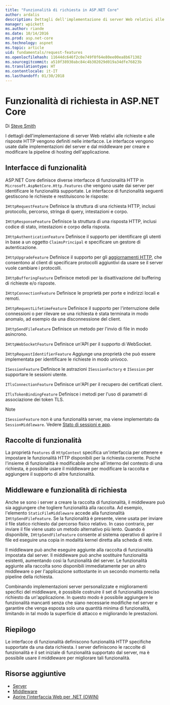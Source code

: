 ```yaml
---
title: "Funzionalità di richiesta in ASP.NET Core"
author: ardalis
description: Dettagli dell'implementazione di server Web relativi alle richieste e alle risposte HTTP definiti nelle interfacce per ASP.NET Core.
manager: wpickett
ms.author: riande
ms.date: 10/14/2016
ms.prod: asp.net-core
ms.technology: aspnet
ms.topic: article
uid: fundamentals/request-features
ms.openlocfilehash: 11644dc646f2c0e749f0f64e80ee00ea8b671302
ms.sourcegitcommit: a510f38930abc84c4b302029d019a34dfe76823b
ms.translationtype: HT
ms.contentlocale: it-IT
ms.lasthandoff: 01/30/2018
---
```

# <a name="request-features-in-aspnet-core"></a>Funzionalità di richiesta in ASP.NET Core

Di [Steve Smith](https://ardalis.com/)

I dettagli dell'implementazione di server Web relativi alle richieste e alle risposte HTTP vengono definiti nelle interfacce. Le interfacce vengono usate dalle implementazioni del server e dal middleware per creare e modificare la pipeline di hosting dell'applicazione.

## <a name="feature-interfaces"></a>Interfacce di funzionalità

ASP.NET Core definisce diverse interfacce di funzionalità HTTP in `Microsoft.AspNetCore.Http.Features` che vengono usate dai server per identificare le funzionalità supportate. Le interfacce di funzionalità seguenti gestiscono le richieste e restituiscono le risposte:

`IHttpRequestFeature` Definisce la struttura di una richiesta HTTP, inclusi protocollo, percorso, stringa di query, intestazioni e corpo.

`IHttpResponseFeature` Definisce la struttura di una risposta HTTP, inclusi codice di stato, intestazioni e corpo della risposta.

`IHttpAuthenticationFeature` Definisce il supporto per identificare gli utenti in base a un oggetto `ClaimsPrincipal` e specificare un gestore di autenticazione.

`IHttpUpgradeFeature` Definisce il supporto per gli [aggiornamenti HTTP](https://tools.ietf.org/html/rfc2616.html#section-14.42), che consentono al client di specificare protocolli aggiuntivi da usare se il server vuole cambiare i protocolli.

`IHttpBufferingFeature` Definisce metodi per la disattivazione del buffering di richieste e/o risposte.

`IHttpConnectionFeature` Definisce le proprietà per porte e indirizzi locali e remoti.

`IHttpRequestLifetimeFeature` Definisce il supporto per l'interruzione delle connessioni o per rilevare se una richiesta è stata terminata in modo anomalo, ad esempio da una disconnessione del client.

`IHttpSendFileFeature` Definisce un metodo per l'invio di file in modo asincrono.

`IHttpWebSocketFeature` Definisce un'API per il supporto di WebSocket.

`IHttpRequestIdentifierFeature` Aggiunge una proprietà che può essere implementata per identificare le richieste in modo univoco.

`ISessionFeature` Definisce le astrazioni `ISessionFactory` e `ISession` per supportare le sessioni utente.

`ITlsConnectionFeature` Definisce un'API per il recupero dei certificati client.

`ITlsTokenBindingFeature` Definisce i metodi per l'uso di parametri di associazione dei token TLS.

> [!NOTE]
> `ISessionFeature` non è una funzionalità server, ma viene implementato da `SessionMiddleware`. Vedere [Stato di sessioni e app](app-state.md).

## <a name="feature-collections"></a>Raccolte di funzionalità

La proprietà `Features` di `HttpContext` specifica un'interfaccia per ottenere e impostare le funzionalità HTTP disponibili per la richiesta corrente. Poiché l'insieme di funzionalità è modificabile anche all'interno del contesto di una richiesta, è possibile usare il middleware per modificare la raccolta e aggiungere il supporto di altre funzionalità.

## <a name="middleware-and-request-features"></a>Middleware e funzionalità di richiesta

Anche se sono i server a creare la raccolta di funzionalità, il middleware può sia aggiungere che togliere funzionalità alla raccolta. Ad esempio, l'elemento `StaticFileMiddleware` accede alla funzionalità `IHttpSendFileFeature`. Se la funzionalità è presente, viene usata per inviare il file statico richiesto dal percorso fisico relativo. In caso contrario, per inviare il file viene usato un metodo alternativo più lento. Quando è disponibile, `IHttpSendFileFeature` consente al sistema operativo di aprire il file ed eseguire una copia in modalità kernel diretta alla scheda di rete.

Il middleware può anche eseguire aggiunte alla raccolta di funzionalità impostata dal server. Il middleware può anche sostituire funzionalità esistenti, aumentando così la funzionalità del server. Le funzionalità aggiunte alla raccolta sono disponibili immediatamente per un altro middleware o per l'applicazione sottostante in un secondo momento nella pipeline della richiesta.

Combinando implementazioni server personalizzate e miglioramenti specifici del middleware, è possibile costruire il set di funzionalità preciso richiesto da un'applicazione. In questo modo è possibile aggiungere le funzionalità mancanti senza che siano necessarie modifiche nel server e garantire che venga esposta solo una quantità minima di funzionalità, limitando in tal modo la superficie di attacco e migliorando le prestazioni.

## <a name="summary"></a>Riepilogo

Le interfacce di funzionalità definiscono funzionalità HTTP specifiche supportate da una data richiesta. I server definiscono le raccolte di funzionalità e il set iniziale di funzionalità supportato dal server, ma è possibile usare il middleware per migliorare tali funzionalità.

## <a name="additional-resources"></a>Risorse aggiuntive

* [Server](xref:fundamentals/servers/index)
* [Middleware](xref:fundamentals/middleware)
* [Aprire l'interfaccia Web per .NET (OWIN)](xref:fundamentals/owin)
